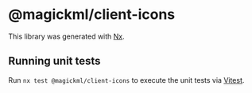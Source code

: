 # @magickml/client-icons

This library was generated with [Nx](https://nx.dev).

## Running unit tests

Run `nx test @magickml/client-icons` to execute the unit tests via [Vitest](https://vitest.dev/).
